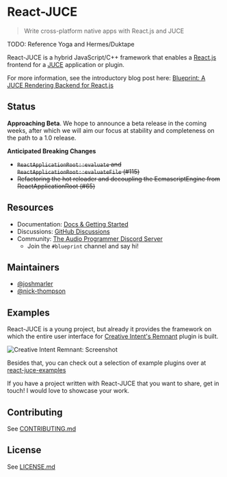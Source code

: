 # React-JUCE

> Write cross-platform native apps with React.js and JUCE


TODO: Reference Yoga and Hermes/Duktape

React-JUCE is a hybrid JavaScript/C++ framework that enables a [React.js](https://reactjs.org/) frontend for a [JUCE](http://juce.com/) application or plugin.

For more information, see the introductory blog post here: [Blueprint: A JUCE Rendering Backend for React.js](https://nickwritesablog.com/blueprint-a-juce-rendering-backend-for-react-js)

## Status

**Approaching Beta**. We hope to announce a beta release in the coming weeks, after which we will aim our focus at stability and completeness on the path
to a 1.0 release.

**Anticipated Breaking Changes**

- ~~`ReactApplicationRoot::evaluate` and `ReactApplicationRoot::evaluateFile` (#115)~~
- ~~Refactoring the hot reloader and decoupling the EcmascriptEngine from ReactApplicationRoot (#65)~~

## Resources

- Documentation: [Docs & Getting Started](https://docs.react-juce.dev)
- Discussions: [GitHub Discussions](https://github.com/JoshMarler/react-juce/discussions)
- Community: [The Audio Programmer Discord Server](https://discord.gg/3H4wwVf49v)
  - Join the `#blueprint` channel and say hi!

## Maintainers

- [@joshmarler](https://github.com/JoshMarler)
- [@nick-thompson](https://github.com/nick-thompson)

## Examples

React-JUCE is a young project, but already it provides the framework on which the entire user interface for [Creative Intent's Remnant](https://www.creativeintent.co/product/remnant) plugin is built.

![Creative Intent Remnant: Screenshot](_media/RemnantScreenShot.jpg)

Besides that, you can check out a selection of example plugins over at [react-juce-examples](https://github.com/JoshMarler/react-juce-examples)

If you have a project written with React-JUCE that you want to share, get in touch! I would love to showcase your work.

## Contributing

See [CONTRIBUTING.md](https://github.com/JoshMarler/react-juce/blob/master/CONTRIBUTING.md)

## License

See [LICENSE.md](https://github.com/JoshMarler/react-juce/blob/master/LICENSE.md)
